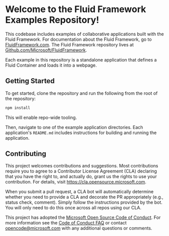 # Welcome to the Fluid Framework Examples Repository!

This codebase includes examples of collaborative applications built with the Fluid Framework.
For documentation about the Fluid Framework, go to [FluidFramework.com](https://fluidframework.com/).
The Fluid Framework repository lives at [Github.com/Microsoft/FluidFramework](https://github.com/microsoft/fluidframework).

Each example in this repository is a standalone application that defines a Fluid Container and loads it into a webpage.

## Getting Started

To get started, clone the repository and run the following from the root of the repository:

```bash
npm install
```

This will enable repo-wide tooling.

Then, navigate to one of the example application directories.
Each application's `README.md` includes instructions for building and running the application.

## Contributing

This project welcomes contributions and suggestions. Most contributions require you to agree to a
Contributor License Agreement (CLA) declaring that you have the right to, and actually do, grant us
the rights to use your contribution. For details, visit https://cla.opensource.microsoft.com.

When you submit a pull request, a CLA bot will automatically determine whether you need to provide
a CLA and decorate the PR appropriately (e.g., status check, comment). Simply follow the instructions
provided by the bot. You will only need to do this once across all repos using our CLA.

This project has adopted the [Microsoft Open Source Code of Conduct](https://opensource.microsoft.com/codeofconduct/).
For more information see the [Code of Conduct FAQ](https://opensource.microsoft.com/codeofconduct/faq/) or
contact [opencode@microsoft.com](mailto:opencode@microsoft.com) with any additional questions or comments.

